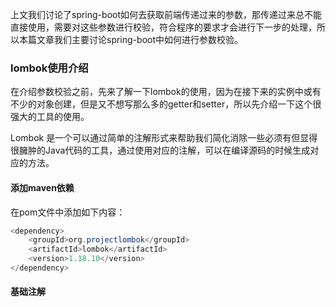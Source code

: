 上文我们讨论了spring-boot如何去获取前端传递过来的参数，那传递过来总不能直接使用，需要对这些参数进行校验，符合程序的要求才会进行下一步的处理，所以本篇文章我们主要讨论spring-boot中如何进行参数校验。

### lombok使用介绍

在介绍参数校验之前，先来了解一下lombok的使用，因为在接下来的实例中或有不少的对象创建，但是又不想写那么多的getter和setter，所以先介绍一下这个很强大的工具的使用。

Lombok 是一个可以通过简单的注解形式来帮助我们简化消除一些必须有但显得很臃肿的Java代码的工具，通过使用对应的注解，可以在编译源码的时候生成对应的方法。

#### 添加maven依赖

在pom文件中添加如下内容：

```java
<dependency>
    <groupId>org.projectlombok</groupId>
    <artifactId>lombok</artifactId>
    <version>1.18.10</version>
</dependency>
```

#### 基础注解

